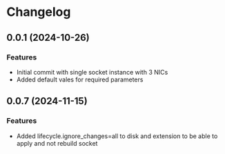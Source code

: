 # Changelog

## 0.0.1 (2024-10-26)

### Features
- Initial commit with single socket instance with 3 NICs
- Added default vales for required parameters

## 0.0.7 (2024-11-15)

### Features
- Added lifecycle.ignore_changes=all to disk and extension to be able to apply and not rebuild socket

